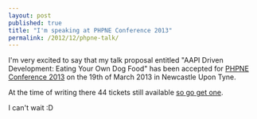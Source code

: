 ```yaml
---
layout: post
published: true
title: "I'm speaking at PHPNE Conference 2013"
permalink: /2012/12/phpne-talk/
---
```


I'm very excited to say that my talk proposal entitled "AAPI Driven Development: Eating Your Own Dog Food" has been accepted for [PHPNE Conference 2013](http://conference.phpne.org.uk/) on the 19th of March 2013 in Newcastle Upon Tyne.

At the time of writing there 44 tickets still available [so go get one](https://phpne13.eventbrite.co.uk/).

I can't wait :D